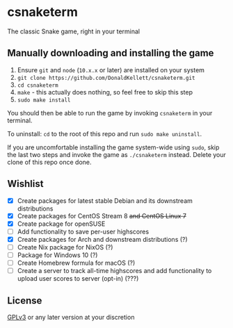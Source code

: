# csnaketerm

The classic Snake game, right in your terminal

## Manually downloading and installing the game

1. Ensure `git` and `node` (`10.x.x` or later) are installed on your system
1. `git clone https://github.com/DonaldKellett/csnaketerm.git`
1. `cd csnaketerm`
1. `make` - this actually does nothing, so feel free to skip this step
1. `sudo make install`

You should then be able to run the game by invoking `csnaketerm` in your terminal.

To uninstall: `cd` to the root of this repo and run `sudo make uninstall`.

If you are uncomfortable installing the game system-wide using `sudo`, skip the last two steps and invoke the game as `./csnaketerm` instead. Delete your clone of this repo once done.

## Wishlist

- [x] Create packages for latest stable Debian and its downstream distributions
- [x] Create packages for CentOS Stream 8 ~~and CentOS Linux 7~~
- [x] Create package for openSUSE
- [ ] Add functionality to save per-user highscores
- [x] Create packages for Arch and downstream distributions (?)
- [ ] Create Nix package for NixOS (?)
- [ ] Package for Windows 10 (?)
- [ ] Create Homebrew formula for macOS (?)
- [ ] Create a server to track all-time highscores and add functionality to upload user scores to server (opt-in) (???)

## License

[GPLv3](./LICENSE) or any later version at your discretion
